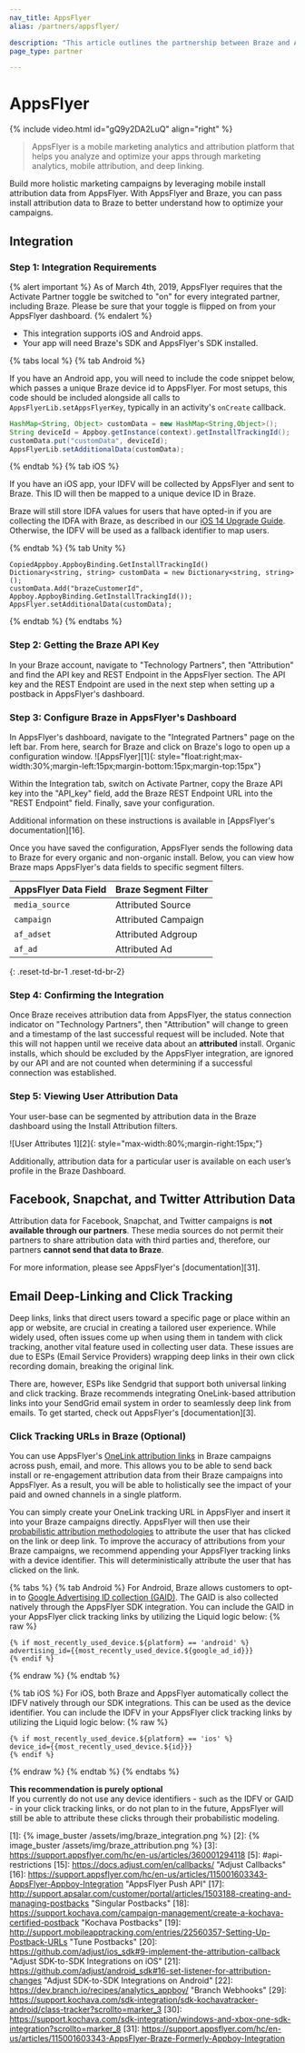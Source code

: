 ```yaml
---
nav_title: AppsFlyer
alias: /partners/appsflyer/

description: "This article outlines the partnership between Braze and AppsFlyer, a mobile marketing analytics and attribution platform that helps you analyze and optimize your apps."
page_type: partner

---
```


# AppsFlyer

{% include video.html id="gQ9y2DA2LuQ" align="right" %}

> AppsFlyer is a mobile marketing analytics and attribution platform that helps you analyze and optimize your apps through marketing analytics, mobile attribution, and deep linking.

Build more holistic marketing campaigns by leveraging mobile install attribution data from AppsFlyer. With AppsFlyer and Braze, you can pass install attribution data to Braze to better understand how to optimize your campaigns.

## Integration

### Step 1: Integration Requirements

{% alert important %}
As of March 4th, 2019, AppsFlyer requires that the Activate Partner toggle be switched to "on" for every integrated partner, including Braze. Please be sure that your toggle is flipped on from your AppsFlyer dashboard.
{% endalert %}

* This integration supports iOS and Android apps.
* Your app will need Braze's SDK and AppsFlyer's SDK installed.

{% tabs local %}
{% tab Android %}

If you have an Android app, you will need to include the code snippet below, which passes a unique Braze device id to AppsFlyer. For most setups, this code should be included alongside all calls to `AppsFlyerLib.setAppsFlyerKey`, typically in an activity's `onCreate` callback.

```java
HashMap<String, Object> customData = new HashMap<String,Object>();
String deviceId = Appboy.getInstance(context).getInstallTrackingId();
customData.put("customData", deviceId);
AppsFlyerLib.setAdditionalData(customData);
```
{% endtab %}
{% tab iOS %}

If you have an iOS app, your IDFV will be collected by AppsFlyer and sent to Braze. This ID will then be mapped to a unique device ID in Braze.

Braze will still store IDFA values for users that have opted-in if you are collecting the IDFA with Braze, as described in our [iOS 14 Upgrade Guide]({{site.baseurl}}/developer_guide/platform_integration_guides/ios/ios_14/#idfa). Otherwise, the IDFV will be used as a fallback identifier to map users.

{% endtab %}
{% tab Unity %}

```
CopiedAppboy.AppboyBinding.GetInstallTrackingId()
Dictionary<string, string> customData = new Dictionary<string, string>();
customData.Add("brazeCustomerId", Appboy.AppboyBinding.GetInstallTrackingId());
AppsFlyer.setAdditionalData(customData);
```

{% endtab %}
{% endtabs %}

### Step 2: Getting the Braze API Key

In your Braze account, navigate to "Technology Partners", then "Attribution" and find the API key and REST Endpoint in the AppsFlyer section. The API key and the REST Endpoint are used in the next step when setting up a postback in AppsFlyer's dashboard.

### Step 3: Configure Braze in AppsFlyer's Dashboard

In AppsFlyer's dashboard, navigate to the "Integrated Partners" page on the left bar. From here, search for Braze and click on Braze's logo to open up a configuration window.
![AppsFlyer][1]{: style="float:right;max-width:30%;margin-left:15px;margin-bottom:15px;margin-top:15px"}

Within the Integration tab, switch on Activate Partner, copy the Braze API key into the "API_key" field, add the Braze REST Endpoint URL into the "REST Endpoint" field. Finally, save your configuration.

Additional information on these instructions is available in [AppsFlyer's documentation][16].

Once you have saved the configuration, AppsFlyer sends the following data to Braze for every organic and non-organic install. Below, you can view how Braze maps AppsFlyer's data fields to specific segment filters.

| AppsFlyer Data Field | Braze Segment Filter |
| -------------------- | --------------------- |
| `media_source` | Attributed Source |
| `campaign` | Attributed Campaign |
| `af_adset` | Attributed Adgroup |
| `af_ad` | Attributed Ad |
{: .reset-td-br-1 .reset-td-br-2}

### Step 4: Confirming the Integration

Once Braze receives attribution data from AppsFlyer, the status connection indicator on "Technology Partners", then "Attribution" will change to green and a timestamp of the last successful request will be included. Note that this will not happen until we receive data about an __attributed__ install. Organic installs, which should be excluded by the AppsFlyer integration, are ignored by our API and are not counted when determining if a successful connection was established.

### Step 5: Viewing User Attribution Data

Your user-base can be segmented by attribution data in the Braze dashboard using the Install Attribution filters.

![User Attributes 1][2]{: style="max-width:80%;margin-right:15px;"} 

Additionally, attribution data for a particular user is available on each user’s profile in the Braze Dashboard.

## Facebook, Snapchat, and Twitter Attribution Data

Attribution data for Facebook, Snapchat, and Twitter campaigns is __not available through our partners__. These media sources do not permit their partners to share attribution data with third parties and, therefore, our partners __cannot send that data to Braze__.

For more information, please see AppsFlyer's [documentation][31].

## Email Deep-Linking and Click Tracking

Deep links, links that direct users toward a specific page or place within an app or website, are crucial in creating a tailored user experience. While widely used, often issues come up when using them in tandem with click tracking, another vital feature used in collecting user data. These issues are due to ESPs (Email Service Providers) wrapping deep links in their own click recording domain, breaking the original link. 

There are, however, ESPs like Sendgrid that support both universal linking and click tracking. Braze recommends integrating OneLink-based attribution links into your SendGrid email system in order to seamlessly deep link from emails. To get started, check out AppsFlyer's [documentation][3].

### Click Tracking URLs in Braze (Optional)

You can use AppsFlyer's [OneLink attribution links](https://support.appsflyer.com/hc/en-us/articles/360001294118) in Braze campaigns across push, email, and more. This allows you to be able to send back install or re-engagement attribution data from their Braze campaigns into AppsFlyer. As a result, you will be able to holistically see the impact of your paid and owned channels in a single platform.

You can simply create your OneLink tracking URL in AppsFlyer and insert it into your Braze campaigns directly. AppsFlyer will then use their [probabilistic attribution methodologies](https://support.appsflyer.com/hc/en-us/articles/207447053-Attribution-model-explained#probabilistic-modeling) to attribute the user that has clicked on the link or deep link. To improve the accuracy of attributions from your Braze campaigns, we recommend appending your AppsFlyer tracking links with a device identifier. This will deterministically attribute the user that has clicked on the link.

{% tabs %}
{% tab Android %}
For Android, Braze allows customers to opt-in to [Google Advertising ID collection (GAID)]({{site.baseurl}}/developer_guide/platform_integration_guides/android/initial_sdk_setup/optional_gaid_collection/#optional-google-advertising-id). The GAID is also collected natively through the AppsFlyer SDK integration. You can include the GAID in your AppsFlyer click tracking links by utilizing the Liquid logic below:
{% raw %}
```
{% if most_recently_used_device.${platform} == 'android' %}
advertising_id={{most_recently_used_device.${google_ad_id}}}
{% endif %}
```
{% endraw %}
{% endtab %}

{% tab iOS %}
For iOS, both Braze and AppsFlyer automatically collect the IDFV natively through our SDK integrations. This can be used as the device identifier. You can include the IDFV in your AppsFlyer click tracking links by utilizing the Liquid logic below:
{% raw %}
```
{% if most_recently_used_device.${platform} == 'ios' %}
device_id={{most_recently_used_device.${id}}}
{% endif %}
```
{% endraw %}
{% endtab %}
{% endtabs %}

__This recommendation is purely optional__<br>
If you currently do not use any device identifiers - such as the IDFV or GAID - in your click tracking links, or do not plan to in the future, AppsFlyer will still be able to attribute these clicks through their probabilistic modeling.

[1]: {% image_buster /assets/img/braze_integration.png %}
[2]: {% image_buster /assets/img/braze_attribution.png %}
[3]: https://support.appsflyer.com/hc/en-us/articles/360001294118
[5]: #api-restrictions
[15]: https://docs.adjust.com/en/callbacks/ "Adjust Callbacks"
[16]: https://support.appsflyer.com/hc/en-us/articles/115001603343-AppsFlyer-Appboy-Integration "AppsFlyer Push API"
[17]: http://support.apsalar.com/customer/portal/articles/1503188-creating-and-managing-postbacks "Singular Postbacks"
[18]: https://support.kochava.com/campaign-management/create-a-kochava-certified-postback "Kochava Postbacks"
[19]: http://support.mobileapptracking.com/entries/22560357-Setting-Up-Postback-URLs "Tune Postbacks"
[20]: https://github.com/adjust/ios_sdk#9-implement-the-attribution-callback "Adjust SDK-to-SDK Integrations on iOS"
[21]: https://github.com/adjust/android_sdk#16-set-listener-for-attribution-changes "Adjust SDK-to-SDK Integrations on Android"
[22]: https://dev.branch.io/recipes/analytics_appboy/ "Branch Webhooks"
[29]: https://support.kochava.com/sdk-integration/sdk-kochavatracker-android/class-tracker?scrollto=marker_3
[30]: https://support.kochava.com/sdk-integration/windows-and-xbox-one-sdk-integration?scrollto=marker_8
[31]: https://support.appsflyer.com/hc/en-us/articles/115001603343-AppsFlyer-Braze-Formerly-Appboy-Integration
